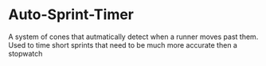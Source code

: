 # Auto-Sprint-Timer
A system of cones that autmatically detect when a runner moves past them. Used to time short sprints that need to be much more accurate then a stopwatch
